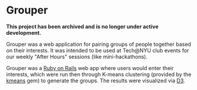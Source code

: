 # Grouper

**This project has been archived and is no longer under active development.**

Grouper was a web application for pairing groups of people together based on
their interests. It was intended to be used at Tech@NYU club events for our
weekly "After Hours" sessions (like mini-hackathons).

Grouper was a [Ruby on Rails](https://rubyonrails.org/) web app where users
would enter their interests, which were run then through K-means clustering
(provided by the [kmeans](https://rubygems.org/gems/kmeans/versions/0.1.1)
gem) to generate the groups. The results were visualized via
[D3](https://d3js.org/).
